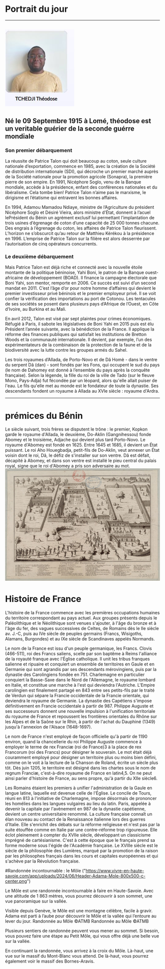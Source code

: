 # Portrait du jour


-----
![téodose](./teodoseé.JPG "Voici le portarait du futur présudent de Lomé")
-----
## Né le 09 Septembre 1915 à Lomé, théodose est un veritable guérier de la seconde guérre mondiale


 ###  Son premier débarquement 
La réussite de Patrice Talon qui doit beaucoup au coton, seule culture nationale d’exportation, commence en 1985, avec la création de la Société de distribution internationale (SDI), qui décroche un premier marché auprès de la Société nationale pour la promotion agricole (Sonapra), la première pierre de son empire. En 1991, Nicéphore Soglo, venu de la Banque mondiale, accède à la présidence, enfant des conférences nationales et du libéralisme. Cela tombe bien! Patrice Talon n’aime pas le marxisme, le dirigisme et l’étatisme qui entravent les bonnes affaires.

En 1994, Adamou Mamadou Ndiaye, ministre de l’Agriculture du président Nicéphore Soglo et Désiré Vieira, alors ministre d’État, donnent à l’acuel lePrésident du Bénin un agrément exclusif lui permettant l’implantation de trois usines d’égrenage de coton d’une capacité de 25 000 tonnes chacune. Des engrais à l’égrenage du coton, les affaires de Patrice Talon fleurissent. L’horizon ne s’obscurcit qu’au retour de Matthieu Kérékou à la présidence en 1996. L’emprise de Patrice Talon sur la filière est alors desserrée par l’autorisation de cinq opérateurs concurrents.

### Le deuxième débarquement
Mais Patrice Talon est déjà riche et connecté avec la nouvelle étoile montante de la politique béninoise, Yahi Boni, le patron de la Banque ouest-africaine de développement (BOAD). Il finance la campagne électorale que Boni Yahi, son mentor, remporte en 2006. Ce succès est suivi d’un second mandat en 2011. C’est l’âge d’or pour notre homme d’affaires qui devient le premier investisseur privé béninois et le premier employeur privé. Il se voit confier la vérification des importations au port de Cotonou. Les tentacules de ses sociétés se posent dans plusieurs pays d’Afrique de l’Ouest, en Côte d’Ivoire, au Burkina et au Mali.

En avril 2012, Talon est visé par sept plaintes pour crimes économiques. Réfugié à Paris, il sabote les législatives de Boni Yahi en 2015 puis est élu Président l’année suivante, avec la bénédiction de la France. Il applique la réforme des finances publiques qui satisfait les institutions de Bretton Woods et la communauté internationale. Il devient, par exemple, l’un des expérimentateurs de la combinaison de la protection de la faune et de la biodiversité avec la lutte contre les groupes armés du Sahel.

Les trois royaumes d’Allada, de Porto-Novo et de Dã Homè - dans le ventre du serpent Dã (dan) - sont fondés par les Fons, qui occupent le sud du pays (le nom de Dahomey est donné à l’ensemble du pays après la conquête française). Selon la légende, la fille du roi de la ville de Tado (sur le fleuve Mono, Pays-Adja) fut fécondée par un léopard, alors qu'elle allait puiser de l'eau. Le fils qu'elle met au monde est le fondateur de toute la dynastie. Ses descendants fondent un royaume à Allada au XVIe siècle : royaume d'Ardra.


___
# prémices du Bénin

Le siècle suivant, trois frères se disputent le trône : le premier, Kopkon garde le royaume d'Allada, le deuxième, Do-Aklin (Gangnihessou) fonde Abomey et le troisième, Adjache qui devient plus tard Porto-Novo. Le royaume d'Abomey est fondé en 1625. Entre 1645 et 1685, il devient un État puissant. Le roi Aho Houegbadja, petit-fils de Do-Aklin, veut annexer un État voisin dont le roi, Dã, le défiz de s'installer sur son ventre. Dã est défait, décapité à Abomey, et dans son ventre est installé le pieu central du palais royal, signe que le roi d'Abomey a pris son adversaire au mot. 
![Prémices Bénin](./1280px-Comptoirs_des_Européens_à_Xavier.jpg "Prémices Bénin")

 # Histoire de France 
  
L'histoire de la France commence avec les premières occupations humaines du territoire correspondant au pays actuel. Aux groupes présents depuis le Paléolithique et le Néolithique sont venues s'ajouter, à l'âge du bronze et à l'âge du fer, des vagues successives de Celtes, de Romains dès le IIe siècle av. J.-C, puis au IVe siècle de peuples germains (Francs, Wisigoths, Alamans, Burgondes) et au IXe siècle de Scandinaves appelés Normands.

Le nom de la France est issu d'un peuple germanique, les Francs. Clovis (466-511), roi des Francs saliens, scelle par son baptême à Reims l'alliance de la royauté franque avec l'Église catholique. Il unit les tribus franques salienne et ripuaire et conquiert un ensemble de territoires en Gaule et en Germanie qui sont agrandis par ses descendants mérovingiens, puis par la dynastie des Carolingiens fondée en 751. Charlemagne en particulier conquiert la Basse-Saxe dans le Nord de l'Allemagne, le royaume lombard en Italie, et constitue une marche à l'est qui deviendra l'Autriche. L'Empire carolingien est finalement partagé en 843 entre ses petits-fils par le traité de Verdun qui sépare la Francie occidentale de la Francie orientale, qui deviendra le royaume de Germanie. La dynastie des Capétiens s'impose définitivement en Francie occidentale à partir de 987. Philippe Auguste et ses successeurs donnent une nouvelle impulsion à l'unification territoriale du royaume de France et repoussent les frontières orientales du Rhône sur les Alpes et de la Saône sur le Rhin, à partir de l'achat du Dauphiné (1349) jusqu'à l'annexion de l'Alsace (1648-1697).

Le nom de France n'est employé de façon officielle qu'à partir de 1190 environ, quand la chancellerie du roi Philippe Auguste commence à employer le terme de rex Franciæ (roi de France)3 à la place de rex Francorum (roi des Francs) pour désigner le souverain. Le mot était déjà couramment employé pour désigner un territoire plus ou moins bien défini, comme on le voit à la lecture de la Chanson de Roland, écrite un siècle plus tôt. Dès juin 1205, le territoire est désigné dans les chartes sous le nom de regnum Franciæ, c'est-à-dire royaume de France en latin4,5. On ne peut ainsi parler d'histoire de France, au sens propre, qu'à partir du XIIe siècle6.

Les Romains étaient les premiers à unifier l'administration de la Gaule en langue latine, laquelle est devenue celle de l'Église. Le concile de Tours, réuni en 813 à l'initiative de Charlemagne, impose désormais de prononcer les homélies dans les langues vulgaires au lieu du latin. Paris, appelée à devenir la capitale par l'avènement en 987 de la dynastie capétienne, devient un centre universitaire renommé. La culture française connaît un élan nouveau au contact de la Renaissance italienne lors des guerres d'Italie. Elle s'enrichit des débats sur la réforme religieuse et n'est pas par la suite étouffée comme en Italie par une contre-réforme trop rigoureuse. Elle éclot pleinement à compter du XVIIe siècle, développant un classicisme imprégné de cartésianisme. C'est à cette époque que le français prend sa forme moderne sous l'égide de l'Académie française. Le XVIIIe siècle est le siècle de la philosophie des Lumières, marqué par la promotion de la raison par les philosophes français dans les cours et capitales européennes et qui s'achève par la Révolution française. 



#Randonnée incontournable : le Môle
("https://www.vivre-en-haute-savoie.com/app/uploads/2024/06/Header-Adama-Mole-800x500-c-center.png")


Le Môle est une randonnée incontournable à faire en Haute-Savoie. Avec une altitude de 1 863 mètres, vous pourrez découvrir à son sommet, une vue panoramique sur la vallée.

Visible depuis Genève, le Môle est une montagne célèbre, facile à gravir. Adama est parti à l’aube pour découvrir le Môle et la vallée qui l’entoure au lever du jour.
Randonnée au Môle ©ATMB
Randonnée au Môle ©ATMB

Plusieurs sentiers de randonnée peuvent vous mener au sommet. Si besoin, vous pouvez faire une étape au Petit Môle, qui vous offre déjà une belle vue sur la vallée. 

En continuant la randonnée, vous arrivez à la croix du Môle. Là-haut, une vue sur le massif du Mont-Blanc vous attend. De là-haut, vous pourrez également voir le massif des Bornes-Aravis.

